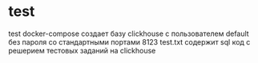 # test
test
docker-compose создает базу clickhouse с пользователем default без пароля со стандартными портами 8123
test.txt содержит sql код с решерием тестовых заданий на clickhouse
